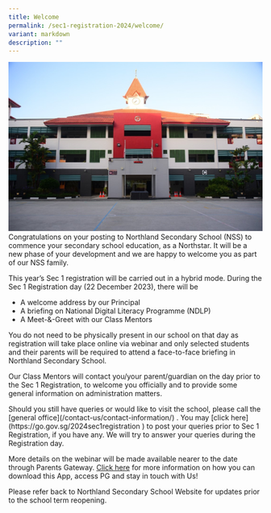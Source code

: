 ```yaml
---
title: Welcome
permalink: /sec1-registration-2024/welcome/
variant: markdown
description: ""
---
```

![](/images/welcome.jpg)Congratulations on your posting to Northland Secondary School (NSS) to commence your secondary school education, as a Northstar. It will be a new phase of your development and we are happy to welcome you as part of our NSS family.<p></p>
This year’s Sec 1 registration will be carried out in a hybrid mode.
During the Sec 1 Registration day (22 December 2023), there will be 
* A welcome address by our Principal
* A briefing on National Digital Literacy Programme (NDLP)
* A Meet-&amp;-Greet with our Class Mentors


<p>You do not need to be physically present in our school on that day as registration will take place online via webinar and only selected students and their parents will be required to attend a face-to-face briefing in Northland Secondary School.</p>
<p>Our Class Mentors will contact you/your parent/guardian on the day prior to the Sec 1 Registration, to welcome you officially and to provide some general information on administration matters.</p>

<p>Should you still have queries or would like to visit the school, please call the [general office](/contact-us/contact-information/) . 
You may [click here](https://go.gov.sg/2024sec1registration )   to post your queries prior to Sec 1 Registration, if you have any. We will try to answer your queries during the Registration day.</p>

More details on the webinar will be made available nearer to the date through Parents Gateway. 
[Click here](/files/pg_onboarding.pdf)  for more information on how you can download this App, access PG and stay in touch with Us! 

Please refer back to Northland Secondary School Website for updates prior to the school term reopening.